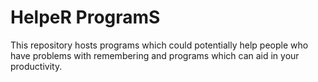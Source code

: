# HelpeR ProgramS
This repository hosts programs which could potentially help people who have problems with remembering and programs which can aid in your productivity.
